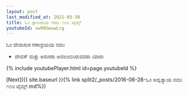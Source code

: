```yaml
---
layout: post
last_modified_at: 2021-03-30
title: ಓಂ ಪ್ರಾಣದಾಯ ನಮಃ ೧೦೮ ಟೈಮ್ಸ್
youtubeId: xw90GwuwLcg
---
```

 
 
 ಓಂ ದೇವಾಸುರ ಗಣಾಶ್ರಯಯ ನಮಃ  
 
 -  ದೇವಸ್ ಮತ್ತು ಅಸುರರು ಅವಲಂಬಿಸಿರುವವರು ಯಾರು 
 
  
 
  
 
 
 
 
 
 


{% include youtubePlayer.html id=page.youtubeId %}
 
[Next]({{ site.baseurl }}{% link  split2/_posts/2016-06-28-ಓಂ ಅದೃಶ್ಯಾಯ ನಮಃ ೧೦೮ ಟೈಮ್ಸ್.md%})
 
